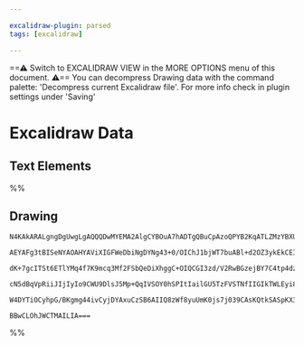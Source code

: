 ```yaml
---

excalidraw-plugin: parsed
tags: [excalidraw]

---
```

==⚠  Switch to EXCALIDRAW VIEW in the MORE OPTIONS menu of this document. ⚠== You can decompress Drawing data with the command palette: 'Decompress current Excalidraw file'. For more info check in plugin settings under 'Saving'


# Excalidraw Data
## Text Elements
%%
## Drawing
```compressed-json
N4KAkARALgngDgUwgLgAQQQDwMYEMA2AlgCYBOuA7hADTgQBuCpAzoQPYB2KqATLZMzYBXUtiRoIACyhQ4zZAHoFAc0JRJQgEYA6bGwC2CgF7N6hbEcK4OCtptbErHALRY8RMpWdx8Q1TdIEfARcZgRmBShcZQUebTiATho6IIR9BA4oZm4AbXAwUDAiiBJuCA5mAE1nADEAdQBVBM0AIUkAGQBhAEUoHgBmAGVmFoApZKLIWEQyoKI5JH5izG5n

AEYAFg3tBISeNYAOAHYAViXIGFWeDbiNgDYNg43+0/OIChJ1bjWT7buABl+d2OZ3ykEkCEIymk3xO/20PwGz1eYIg1mUwW4/zezCgpDYAGsEJ02Pg2KQygBiNYIGk0ibFTS4bAE5T4oQcYgkskUiR46zMOC4QKZBmQABmhHw+EGsExEkEHjFEFx+KJdU+km4fFRqsJCFlMHl6EVpTe7OhHHC2TQazebCF2DUl1t/2xqLZwjgAEliDbUDkALpvcXk

dK+7gcITSt6ETlYMq4f7K9mcq3Mf2FSbQeDiXhggC+OIQCGI3zd/V2RwBGzejBY7C4tp4dzrTFYnAAcpwxN8Ev8Ngk7kcDv1W6jCMwACKpKCl7jighhN6aYScgCiwXSmX9UZjqKEcGIuDnZdtRwGPF+v0eawSbyIHAJkej+AfbBZ87Qi/wYXyBfAYM6FwOA4FlE88yzaAIXSMoiGhKAGQYQgEAoFpmVZVMuVJckqXFfCCKQ7ARBFKBvTnfRZTVYk

cN5dBqVpRiiJIjIyIo9CWU9DlsJ5Mp+QqIVSOY0hSPItIailGU5TzFVSTNfIIGIkTWLEyi8X1DViC+NAdWKJTRIoqj9UNY1ZKVJZFJYzJVIAJWES1rW+Cz9JUiiAHlHWdct3T0qy2PEzgoBqXB9ClF1UDtBSXOsiiakCwZCCMPMeB8yBov8/QABUsCgABBeCm3QYJxUQ5y/NU8DSDykS2AoCFcDPVA9zfKLyoo9dOVymq6pCRq0W6pDmGwfFpQAD

W4DYTiOCyhpG/BKgmg44ivCyjDYAxuCzSB6AIIQ8zWf8yuUmK0js7j039CAsKQtkSASpKX33Ypbp43C0C2iAWlJPrKU6BI/r+moamVGyEGUaNhSpdcp2h6GgYgQ7WuOqAjKJDyoEbXdXwsuBAjMYRmAAcVIO7ErzZqLNDEKEFB+MSY4ZRNtRDJcE0YJGrxPa3mweZuE5hA3g4am+dILnUWEKBHzzfnEeKOwACsEGwLJBiFuAAFk2GIBAOtZ9mFyX

BBwCLOhJWCTMAILIA===
```
%%